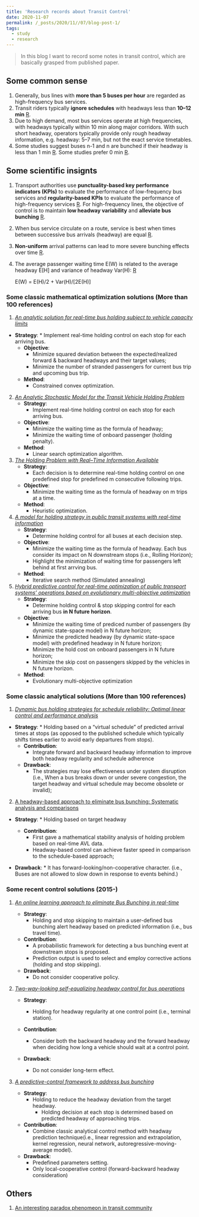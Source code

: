 ```yaml
---
title: 'Research records about Transit Control'
date: 2020-11-07
permalink: /_posts/2020/11//07/blog-post-1/
tags:
  - study
  - research
---
```


> In this blog I want to record some notes in transit control, which are basically grasped from published paper.

## Some common sense

1. Generally, bus lines with **more than 5 buses per hour** are regarded as high-frequency bus services.
2. Transit riders typically **ignore schedules** with headways less than **10–12 min** [R](https://www.sciencedirect.com/science/article/pii/S0191261511001676).
3. Due to high demand, most bus services operate at high frequencies, with headways typically within 10 min along major corridors. With such short headway, operators typically provide only rough headway information, e.g. headway: 5–7 min, but not the exact service timetables. 
4. Some studies suggest buses n-1 and n are bunched if their headway is less than 1 min [R](https://www.semanticscholar.org/paper/Data-as-a-resource%3A-real-time-predictive-analytics-Nair-Bouillet/841aac1aab7824f97979e82b3f409b9bd1eecf66?p2df). Some studies prefer 0 min [R](https://www.sciencedirect.com/science/article/pii/S019126151630892X).
## Some scientific insignts

1. Transport authorities use **punctuality-based key performance indicators (KPIs)** to evaluate the performance of low-frequency bus services and **regularity-based KPIs** to evaluate the performance of high-frequency services [R](https://www.tandfonline.com/doi/full/10.1080/21680566.2019.1606743). For high-frequency lines, the objective of control is to maintain **low headway variability** and **alleviate bus bunching** [R](https://orbilu.uni.lu/handle/10993/37878).

2. When bus service circulate on a route, service is best when times between successive bus arrivals (headway) are equal [R](https://www.sciencedirect.com/science/article/pii/S0191261511001676).

3. **Non-uniform** arrival patterns can lead to more severe bunching effects over time [R](https://www.sciencedirect.com/science/article/pii/S0968090X15002144).

4. The average passenger waiting time E(W)  is related to the average headway  E[H]  and variance of headway ​Var(H): [R](https://journals.sagepub.com/doi/pdf/10.3141/1791-02)

   E(W) = E(H)/2 + Var(H)/[2E(H)]

### Some classic mathematical optimization solutions (More than 100 references)

1. [_An analytic solution for real-time bus holding subject to vehicle capacity limits_](https://www.sciencedirect.com/science/article/pii/S0968090X20307208)
* **Strategy**:
        * Implement real-time holding control on each stop for each arriving bus.
    * **Objective**: 
        * Minimize squared deviation between the expected/realized forward & backward headways and their target values;
        * Minimize the number of stranded passengers for current bus trip and upcoming bus trip.
    * **Method**:
        * Constrained convex optimization.
2. [_An Analytic Stochastic Model for the Transit Vehicle Holding Problem_](https://pubsonline.informs.org/doi/pdf/10.1287/trsc.35.3.215.10150)
    * **Strategy**:
        * Implement real-time holding control on each stop for each arriving bus.
    * **Objective**:
        * Minimize the waiting time as the formula of headway;
        * Minimize the waiting time of onboard passenger (holding penalty).
    * **Method**:
        * Linear search optimization algorithm. 
3. [_The Holding Problem with Real–Time Information Available_](https://pubsonline.informs.org/doi/pdf/10.1287/trsc.35.1.1.10143)
    * **Strategy**:
        * Each decision is to determine real-time holding control on one predefined stop for predefined m consecutive following trips.
    * **Objective**:
        * Minimize the waiting time as the formula of headway on m trips at a time.
    * **Method**:
        * Heuristic optimization.
4. [_A model for holding strategy in public transit systems with real-time information_](https://www.sciencedirect.com/science/article/pii/S1471405105000030)
    * **Strategy**:
        * Determine holding control for all buses at each decision step. 
    * **Objective**:
        * Minimize the waiting time as the formula of headway. Each bus consider its impact on N downstream stops (i.e., Rolling Horizon);
        * Highlight the minimization of waiting time for passengers left behind at first arrving bus.
    * **Method**:
        * Iterative search method (Simulated annealing)
5. [_Hybrid predictive control for real-time optimization of public transport systems’ operations based on evolutionary multi-objective optimization_](https://www.sciencedirect.com/science/article/pii/S0968090X09000825)
    * **Strategy**:
        * Determine holding control & stop skipping control for each arriving bus **in N future horizon**.
    * **Objective**:
        * Minimize the waiting time of prediced number of passengers (by dynamic state-space model) in N future horizon;
        * Minimize the predicted headway (by dynamic state-space model) with predefined headway in N future horizon;
        * Minimize the hold cost on onboard passengers in N future horizon;
        * Minimize the skip cost on passengers skipped by the vehicles in N future horizon.
    * **Method**:
        * Evolutionary multi-objective optimization

### Some classic analytical solutions (More than 100 references)

1. [_Dynamic bus holding strategies for schedule reliability: Optimal linear control and performance analysis_](https://www.sciencedirect.com/science/article/pii/S0191261511001093)
* **Strategy**:
        * Holding based on a “virtual schedule” of predicted arrival times at stops (as opposed to the published schedule which typically shifts times earlier to avoid early departures from stops).
    * **Contribution**: 
        * Integrate forward and backward headway information to improve both headway regularity and schedule adherence
    * **Drawback**:
        * The strategies may lose effectiveness under system disruption (i.e.,  When a bus breaks down or under severe congestion, the target headway and virtual schedule may become obsolete or invalid);    
2. [A headway-based approach to eliminate bus bunching: Systematic analysis and comparisons](https://www.sciencedirect.com/science/article/pii/S0191261509000484)
* **Strategy**:
        * Holding based on target headway
    * **Contribution**:
        * First gave a mathematical stability analysis of holding problem based on real-time AVL data.
        * Headway-based control can achieve faster speed in comparison to the schedule-based approach;
    
* **Drawback**:
        * It has forward-looking/non-cooperative character. (i.e., Buses are not allowed to slow down in response to events behind.) 

### Some recent control solutions (2015-)       
1. [_An online learning approach to eliminate Bus Bunching in real-time_](https://www.sciencedirect.com/science/article/pii/S1568494616303118)
    * **Strategy**:
        *  Holding and stop skipping to maintain a user-defined bus bunching alert headway based on predicted information (i.e., bus travel time).
    * **Contribution**: 
        *  A probabilistic framework for detecting a bus bunching event at downstream stops is proposed.
        *  Prediction output is used to select and employ corrective actions (holding and stop skipping).
    * **Drawback**:
        * Do not consider cooperative policy.
2. [_Two-way-looking self-equalizing headway control for bus operations_](https://www.sciencedirect.com/science/article/pii/S0191261516308074#!)
    * **Strategy**:
        *  Holding for headway regularity at one control point (i.e., terminal station).
    * **Contribution**: 
        *  Consider both the backward headway and the forward headway when deciding how long a vehicle should wait at a control point.
        
    * **Drawback**:
        * Do not consider long-term effect. 

3. [_A predictive-control framework to address bus bunching_](https://www.sciencedirect.com/science/article/pii/S019126151630892X)
    * **Strategy**:
        * Holding to reduce the headway deviation from the target headway. 
          * Holding decision at each stop is determined based on predicted headway of approaching trips.
    * **Contribution**: 
        * Combine classic analytical control method with headway prediction technique(i.e., linear regression and extrapolation, kernel regression, neural network, autoregressive-moving-average model).
    * **Drawback**:
        * Predefined parameters setting.
        * Only local-cooperative control (forward-backward headway consideration)       

## Others

1. [An interesting paradox phenomeon in transit community](https://jakevdp.github.io/blog/2018/09/13/waiting-time-paradox/)